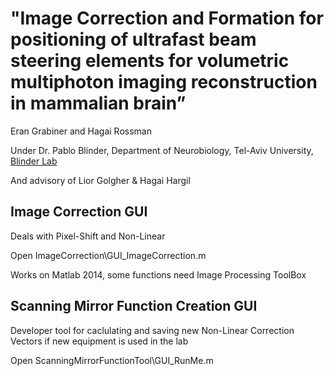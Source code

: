 # "Image Correction and Formation for positioning of ultrafast beam steering elements for volumetric multiphoton imaging reconstruction in mammalian brain”

Eran Grabiner and Hagai Rossman

Under Dr. Pablo Blinder, Department of Neurobiology, Tel-Aviv University, [Blinder Lab](http://pblab.tau.ac.il/en/)

And advisory of Lior Golgher & Hagai Hargil


## Image Correction GUI
Deals with Pixel-Shift and Non-Linear 

Open ImageCorrection\GUI_ImageCorrection.m

Works on Matlab 2014, some functions need Image Processing ToolBox

## Scanning Mirror Function Creation GUI
Developer tool for caclulating and saving new Non-Linear Correction Vectors if new equipment is used in the lab

Open ScanningMirrorFunctionTool\GUI_RunMe.m



